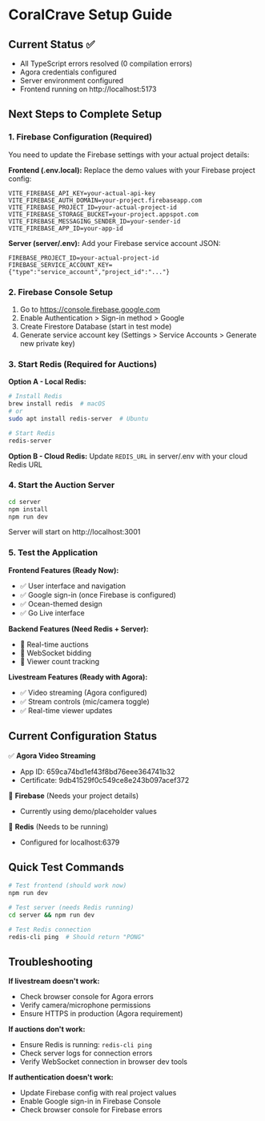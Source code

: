 # CoralCrave Setup Guide

## Current Status ✅
- All TypeScript errors resolved (0 compilation errors)
- Agora credentials configured
- Server environment configured
- Frontend running on http://localhost:5173

## Next Steps to Complete Setup

### 1. Firebase Configuration (Required)
You need to update the Firebase settings with your actual project details:

**Frontend (.env.local):**
Replace the demo values with your Firebase project config:
```
VITE_FIREBASE_API_KEY=your-actual-api-key
VITE_FIREBASE_AUTH_DOMAIN=your-project.firebaseapp.com
VITE_FIREBASE_PROJECT_ID=your-actual-project-id
VITE_FIREBASE_STORAGE_BUCKET=your-project.appspot.com
VITE_FIREBASE_MESSAGING_SENDER_ID=your-sender-id
VITE_FIREBASE_APP_ID=your-app-id
```

**Server (server/.env):**
Add your Firebase service account JSON:
```
FIREBASE_PROJECT_ID=your-actual-project-id
FIREBASE_SERVICE_ACCOUNT_KEY={"type":"service_account","project_id":"..."}
```

### 2. Firebase Console Setup
1. Go to https://console.firebase.google.com
2. Enable Authentication > Sign-in method > Google
3. Create Firestore Database (start in test mode)
4. Generate service account key (Settings > Service Accounts > Generate new private key)

### 3. Start Redis (Required for Auctions)
**Option A - Local Redis:**
```bash
# Install Redis
brew install redis  # macOS
# or
sudo apt install redis-server  # Ubuntu

# Start Redis
redis-server
```

**Option B - Cloud Redis:**
Update `REDIS_URL` in server/.env with your cloud Redis URL

### 4. Start the Auction Server
```bash
cd server
npm install
npm run dev
```
Server will start on http://localhost:3001

### 5. Test the Application

**Frontend Features (Ready Now):**
- ✅ User interface and navigation
- ✅ Google sign-in (once Firebase is configured)
- ✅ Ocean-themed design
- ✅ Go Live interface

**Backend Features (Need Redis + Server):**
- 🔧 Real-time auctions
- 🔧 WebSocket bidding
- 🔧 Viewer count tracking

**Livestream Features (Ready with Agora):**
- ✅ Video streaming (Agora configured)
- ✅ Stream controls (mic/camera toggle)
- ✅ Real-time viewer updates

## Current Configuration Status

✅ **Agora Video Streaming**
- App ID: 659ca74bd1ef43f8bd76eee364741b32
- Certificate: 9db41529f0c549ce8e243b097acef372

🔧 **Firebase** (Needs your project details)
- Currently using demo/placeholder values

🔧 **Redis** (Needs to be running)
- Configured for localhost:6379

## Quick Test Commands

```bash
# Test frontend (should work now)
npm run dev

# Test server (needs Redis running)
cd server && npm run dev

# Test Redis connection
redis-cli ping  # Should return "PONG"
```

## Troubleshooting

**If livestream doesn't work:**
- Check browser console for Agora errors
- Verify camera/microphone permissions
- Ensure HTTPS in production (Agora requirement)

**If auctions don't work:**
- Ensure Redis is running: `redis-cli ping`
- Check server logs for connection errors
- Verify WebSocket connection in browser dev tools

**If authentication doesn't work:**
- Update Firebase config with real project values
- Enable Google sign-in in Firebase Console
- Check browser console for Firebase errors
